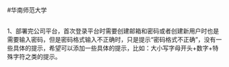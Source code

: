 #华南师范大学
##
1、部署完公司平台，首次登录平台时需要创建邮箱和密码或者创建新用户时也是需要输入密码，但是密码格式输入不正确时，只是提示“密码格式不正确”，没有一些具体的提示，希望可以添加一些具体的提示，比如：大小写字母开头+数字+特殊字符之类的提示。

